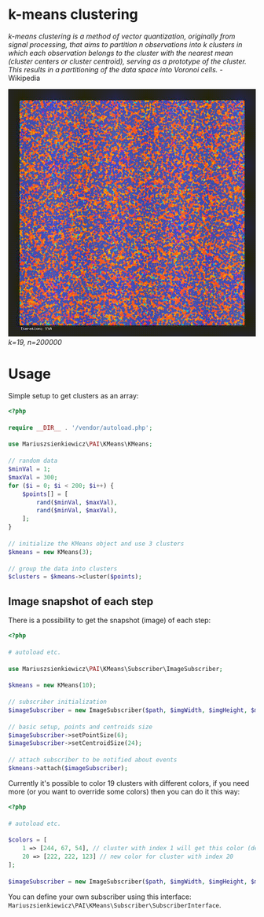 # k-means clustering

*k-means clustering is a method of vector quantization, originally from signal processing, that aims to partition n observations into k clusters in which each observation belongs to the cluster with the nearest mean (cluster centers or cluster centroid), serving as a prototype of the cluster. This results in a partitioning of the data space into Voronoi cells.* - Wikipedia

![visualization](./assets/visualization.gif)
*k=19, n=200000*

# Usage 

Simple setup to get clusters as an array:

```php
<?php

require __DIR__ . '/vendor/autoload.php';

use Mariuszsienkiewicz\PAI\KMeans\KMeans;

// random data
$minVal = 1;
$maxVal = 300;
for ($i = 0; $i < 200; $i++) {
    $points[] = [
        rand($minVal, $maxVal),
        rand($minVal, $maxVal),
    ];
}

// initialize the KMeans object and use 3 clusters
$kmeans = new KMeans(3);

// group the data into clusters
$clusters = $kmeans->cluster($points);
```

## Image snapshot of each step

There is a possibility to get the snapshot (image) of each step:

```php
<?php

# autoload etc.

use Mariuszsienkiewicz\PAI\KMeans\Subscriber\ImageSubscriber;

$kmeans = new KMeans(10);

// subscriber initialization
$imageSubscriber = new ImageSubscriber($path, $imgWidth, $imgHeight, $minVal, $maxVal);

// basic setup, points and centroids size 
$imageSubscriber->setPointSize(6);
$imageSubscriber->setCentroidSize(24);

// attach subscriber to be notified about events
$kmeans->attach($imageSubscriber);
```

Currently it's possible to color 19 clusters with different colors, if you need more (or you want to override some colors) then you can do it this way:

```php
<?php

# autoload etc.

$colors = [
    1 => [244, 67, 54], // cluster with index 1 will get this color (default color will be overridden)
    20 => [222, 222, 123] // new color for cluster with index 20
];

$imageSubscriber = new ImageSubscriber($path, $imgWidth, $imgHeight, $minVal, $maxVal, $colors);
```

You can define your own subscriber using this interface: `Mariuszsienkiewicz\PAI\KMeans\Subscriber\SubscriberInterface`.

